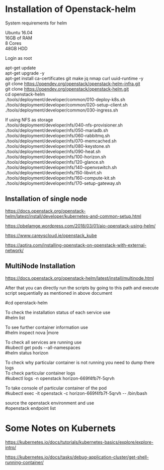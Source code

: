 # Installation of Openstack-helm

System requirements for helm

Ubuntu 16.04 <br/>
16GB of RAM <br/>
8 Cores <br/>
48GB HDD <br/>

Login as root 

apt-get update  <br/>
apt-get upgrade -y <br/>
apt-get install ca-certificates git make jq nmap curl uuid-runtime -y <br/>
git clone https://opendev.org/openstack/openstack-helm-infra.git <br/>
git clone https://opendev.org/openstack/openstack-helm.git <br/>
cd openstack-helm <br/>
./tools/deployment/developer/common/010-deploy-k8s.sh <br/>
 ./tools/deployment/developer/common/020-setup-client.sh <br/>
./tools/deployment/developer/common/030-ingress.sh <br/>

If using NFS as storage <br/>
./tools/deployment/developer/nfs/040-nfs-provisioner.sh <br/>
./tools/deployment/developer/nfs/050-mariadb.sh <br/>
./tools/deployment/developer/nfs/060-rabbitmq.sh <br/>
./tools/deployment/developer/nfs/070-memcached.sh <br/>
./tools/deployment/developer/nfs/080-keystone.sh <br/>
./tools/deployment/developer/nfs/090-heat.sh <br/>
./tools/deployment/developer/nfs/100-horizon.sh <br/>
./tools/deployment/developer/nfs/120-glance.sh <br/>
./tools/deployment/developer/nfs/140-openvswitch.sh <br/>
./tools/deployment/developer/nfs/150-libvirt.sh <br/>
./tools/deployment/developer/nfs/160-compute-kit.sh <br/>
./tools/deployment/developer/nfs/170-setup-gateway.sh <br/>



## Installation of single node 
https://docs.openstack.org/openstack-helm/latest/install/developer/kubernetes-and-common-setup.html

https://pbelamge.wordpress.com/2018/03/01/aio-openstack-using-helm/

https://www.careyscloud.ie/openstack_kube

https://aptira.com/installing-openstack-on-openstack-with-external-network/


## MultiNode Installation
https://docs.openstack.org/openstack-helm/latest/install/multinode.html


After that you can directly run the scripts by going to this path and execute script sequentially as mentioned in above document

#cd openstack-helm
 


To check the installation status of each service use <br/>
#helm list

To see further container information use <br/>
#helm inspect nova |more

To check all services are running use <br/>
#kubectl get pods --all-namespaces  <br/>
#helm status horizon   <br/>

To check why particular container is not running you need to dump there logs <br/>
To check particular container logs <br/>
#kubectl logs  -n openstack horizon-669f4fb7f-5qrvh

To take console of particular container of the pod  <br/>
#kubectl exec -it openstack -c horizon-669f4fb7f-5qrvh -- /bin/bash

source the openstack environment and use  <br/>
#openstack endpoint list    

# Some Notes on Kubernets 

https://kubernetes.io/docs/tutorials/kubernetes-basics/explore/explore-intro/

https://kubernetes.io/docs/tasks/debug-application-cluster/get-shell-running-container/





